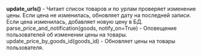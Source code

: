 **update_urls()** - Читает список товаров и по урлам проверяет изменение цены. Если цена не изменилась, обновляет дату на последней записи. Если цена изменилась, добавляет новую цену в БД.
parse_price_and_notification(goods, notify_on=True) - Оповещение пользователей об изменении цены на товары.
update_price_by_goods_id(goods_id) - Обновляет цены на товары пользователя.
